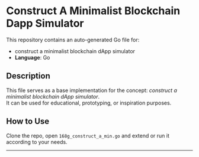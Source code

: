 # Construct A Minimalist Blockchain Dapp Simulator

This repository contains an auto-generated Go file for:

- construct a minimalist blockchain dApp simulator
- **Language**: Go

## Description

This file serves as a base implementation for the concept: *construct a minimalist blockchain dApp simulator*.  
It can be used for educational, prototyping, or inspiration purposes.

## How to Use

Clone the repo, open `168g_construct_a_min.go` and extend or run it according to your needs.

---


